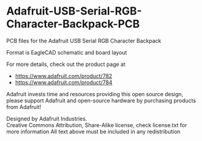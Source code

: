 # Adafruit-USB-Serial-RGB-Character-Backpack-PCB
PCB files for the Adafruit USB Serial RGB Character Backpack

Format is EagleCAD schematic and board layout

For more details, check out the product page at

   * https://www.adafruit.com/product/782
   * https://www.adafruit.com/product/784

Adafruit invests time and resources providing this open source design, 
please support Adafruit and open-source hardware by purchasing 
products from Adafruit!

Designed by Adafruit Industries.  
Creative Commons Attribution, Share-Alike license, check license.txt for more information
All text above must be included in any redistribution